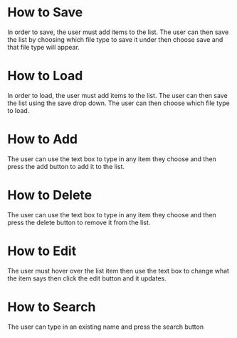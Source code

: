 # How to Save
In order to save, the user must add items to the list. The user can then save the list by choosing which file type to save it under then choose save and that file type will appear.

# How to Load
In order to load, the user must add items to the list. The user can then save the list using the save drop down. The user can then choose which file type to load.

# How to Add
The user can use the text box to type in any item they choose and then press the add button to add it to the list.

# How to Delete
The user can use the text box to type in any item they choose and then press the delete button to remove it from the list.

# How to Edit
The user must hover over the list item then use the text box to change what the item says then click the edit button and it updates.

# How to Search
The user can type in an existing name and press the search button
